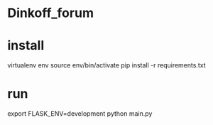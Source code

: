 # Dinkoff_forum
# install
virtualenv env
source env/bin/activate
pip install -r requirements.txt

# run
export FLASK_ENV=development
python main.py
